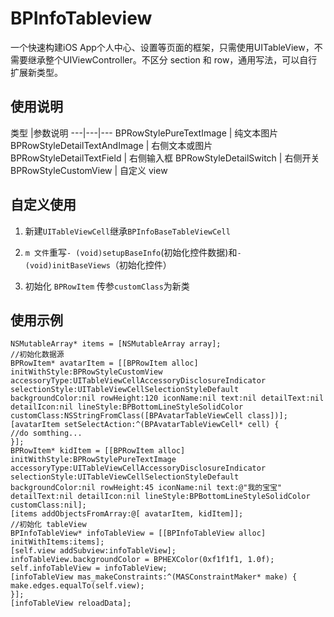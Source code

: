 # BPInfoTableview

一个快速构建iOS App个人中心、设置等页面的框架，只需使用UITableView，不需要继承整个UIViewController。不区分 section 和 row，通用写法，可以自行扩展新类型。


## 使用说明

类型 |参数说明
---|---|---
BPRowStylePureTextImage | 纯文本图片
BPRowStyleDetailTextAndImage |  右侧文本或图片
BPRowStyleDetailTextField |  右侧输入框
BPRowStyleDetailSwitch | 右侧开关
BPRowStyleCustomView | 自定义 view

## 自定义使用

1.  新建`UITableViewCell`继承`BPInfoBaseTableViewCell`

2.  `m 文件`重写`- (void)setupBaseInfo`(初始化控件数据)和`- (void)initBaseViews`（初始化控件）

3.  初始化 `BPRowItem` 传参`customClass`为新类


## 使用示例

```
NSMutableArray* items = [NSMutableArray array];
//初始化数据源
BPRowItem* avatarItem = [[BPRowItem alloc] initWithStyle:BPRowStyleCustomView accessoryType:UITableViewCellAccessoryDisclosureIndicator selectionStyle:UITableViewCellSelectionStyleDefault backgroundColor:nil rowHeight:120 iconName:nil text:nil detailText:nil detailIcon:nil lineStyle:BPBottomLineStyleSolidColor customClass:NSStringFromClass([BPAvatarTableViewCell class])];
[avatarItem setSelectAction:^(BPAvatarTableViewCell* cell) {
//do somthing...
}];
BPRowItem* kidItem = [[BPRowItem alloc] initWithStyle:BPRowStylePureTextImage accessoryType:UITableViewCellAccessoryDisclosureIndicator selectionStyle:UITableViewCellSelectionStyleDefault backgroundColor:nil rowHeight:45 iconName:nil text:@"我的宝宝" detailText:nil detailIcon:nil lineStyle:BPBottomLineStyleSolidColor customClass:nil];
[items addObjectsFromArray:@[ avatarItem, kidItem]];
//初始化 tableView
BPInfoTableView* infoTableView = [[BPInfoTableView alloc] initWithItems:items];
[self.view addSubview:infoTableView];
infoTableView.backgroundColor = BPHEXColor(0xf1f1f1, 1.0f);
self.infoTableView = infoTableView;
[infoTableView mas_makeConstraints:^(MASConstraintMaker* make) {
make.edges.equalTo(self.view);
}];
[infoTableView reloadData];

```
